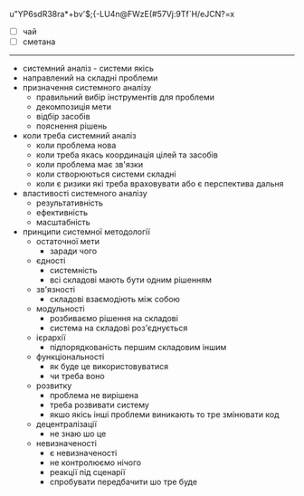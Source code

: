 u"YP6sdR38ra*+bv'$;{-LU4n@FWzE(#57Vj:9Tf`H/eJCN?=x

- [ ] чай
- [ ] сметана

---

- системний аналіз - системи якісь
- направлений на складні проблеми
- призначення системного аналізу
	- правильний вибір інструментів для проблеми
	- декомпозиція мети
	- відбір засобів
	- пояснення рішень
- коли треба системний аналіз
	- коли проблема нова
	- коли треба якась координація цілей та засобів
	- коли проблема має зв'язки
	- коли створюються системи складні
	- коли є ризики які треба враховувати або є перспектива дальня
- властивості системного аналізу
	- результативність
	- ефективність
	- масштабність
- принципи системної методології 
	- остаточної мети
		- заради чого
	- єдності
		- системність
		- всі складові мають бути одним рішенням
	- зв'язності
		- складові взаємодіють між собою
	- модульності
		- розбиваємо рішення на складові
		- система на складові роз'єднується
	- ієрархії
		- підпорядкованість першим складовим іншим
	- функціональності
		- як буде це використовуватися
		- чи треба воно
	- розвитку
		- проблема не вирішена
		- треба розвивати систему
		- якшо якісь інші проблеми виникають то тре змінювати код
	- децентралізації
		- не знаю шо це
	- невизначеності
		- є невизначеності
		- не контролюємо нічого
		- реакції під сценарії
		- спробувати передбачити шо тре буде
